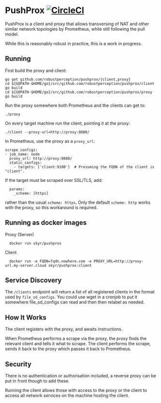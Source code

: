 # PushProx [![CircleCI](https://circleci.com/gh/RobustPerception/PushProx.svg?style=shield)](https://circleci.com/gh/RobustPerception/PushProx)

PushProx is a client and proxy that allows transversing of NAT and other
similar network topologies by Prometheus, while still following the pull model.

While this is reasonably robust in practice, this is a work in progress.

## Running

First build the proxy and client:

```
go get github.com/robustperception/pushprox/{client,proxy}
cd ${GOPATH-$HOME/go}/src/github.com/robustperception/pushprox/client
go build
cd ${GOPATH-$HOME/go}/src/github.com/robustperception/pushprox/proxy
go build
```

Run the proxy somewhere both Prometheus and the clients can get to:

```
./proxy
```

On every target machine run the client, pointing it at the proxy:
```
./client --proxy-url=http://proxy:8080/
```

In Prometheus, use the proxy as a `proxy_url`:

```
scrape_configs:
- job_name: node
  proxy_url: http://proxy:8080/
  static_configs:
    - targets: ['client:9100']  # Presuming the FQDN of the client is "client".
```

If the target must be scraped over SSL/TLS, add:
```
  params:
    _scheme: [https]
```
rather than the usual `scheme: https`. Only the default `scheme: http` works with the proxy,
so this workaround is required.

## Running as docker images

Proxy (Server)
```
  docker run skyr/pushprox
```

Client
```
  docker run -e FQDN=fqdn.nowhere.com -e PROXY_URL=http://proxy-url.my-server.cloud skyr/pushprox:client
```


## Service Discovery

The `/clients` endpoint will return a list of all registered clients in the format
used by `file_sd_configs`. You could use wget in a cronjob to put it somewhere
file\_sd\_configs can read and then then relabel as needed.

## How It Works

The client registers with the proxy, and awaits instructions.

When Prometheus performs a scrape via the proxy, the proxy finds
the relevant client and tells it what to scrape. The client performs the scrape,
sends it back to the proxy which passes it back to Prometheus.

## Security

There is no authentication or authorisation included, a reverse proxy can be
put in front though to add these.

Running the client allows those with access to the proxy or the client to access
all network services on the machine hosting the client.
